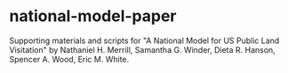 # national-model-paper
Supporting materials and scripts for "A National Model for US Public Land Visitation" by Nathaniel H. Merrill, Samantha G. Winder, Dieta R. Hanson, Spencer A. Wood, Eric M. White.
